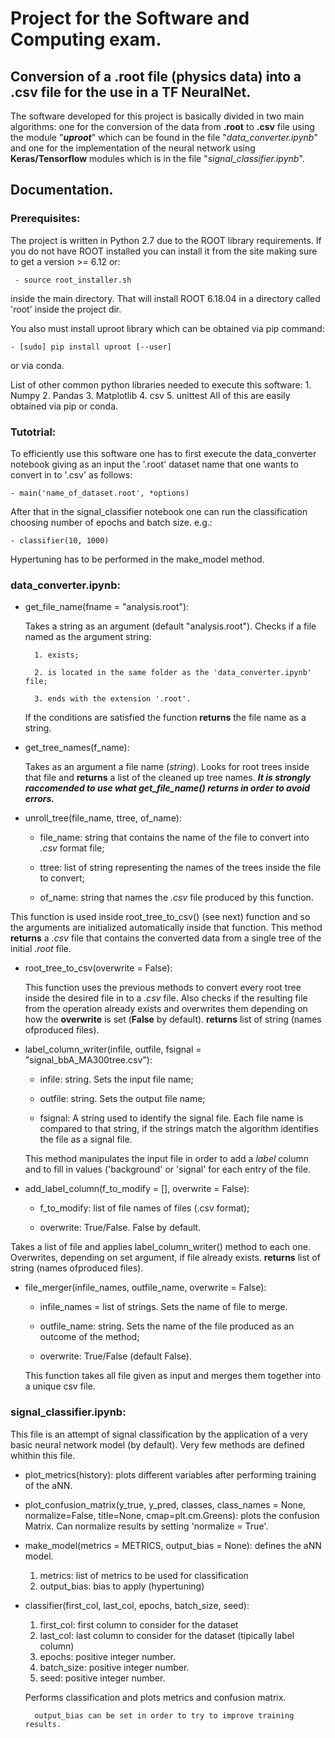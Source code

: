 # Project for the Software and Computing exam.

## Conversion of a .root file (physics data) into a .csv file for the use in a TF NeuralNet.

The software developed for this project is basically divided in two main algorithms: one for the conversion of the data from **.root** to **.csv** file using the module "***uproot***" which can be found in the file "*data_converter.ipynb*" and one for the implementation of the neural network using **Keras/Tensorflow** modules which is in the file "*signal_classifier.ipynb*".

## Documentation.

### Prerequisites:
The project is written in Python 2.7 due to the ROOT library requirements.
If you do not have ROOT installed you can install it from the site making sure to get a version >= 6.12 or:

     - source root_installer.sh

inside the main directory. That will install ROOT 6.18.04 in a directory called 'root' inside the project dir.

You also must install uproot library which can be obtained via pip command:

    - [sudo] pip install uproot [--user]
    
or via conda. 

List of other common python libraries needed to execute this software:
    1. Numpy
    2. Pandas
    3. Matplotlib
    4. csv
    5. unittest
All of this are easily obtained via pip or conda.



### Tutotrial:

To efficiently use this software one has to first execute the data_converter notebook giving as an input the '.root' dataset name that one wants to convert in to '.csv' as follows:

    - main('name_of_dataset.root', *options) 
    
After that in the signal_classifier notebook one can run the classification choosing number of epochs and batch size.
e.g.:
    
    - classifier(10, 1000)
    
Hypertuning has to be performed in the make_model method.

### **data_converter.ipynb**:

- get_file_name(fname = "analysis.root"):

	Takes a string as an argument (default "analysis.root"). Checks if a file named as the argument string:

		1. exists;

		2. is located in the same folder as the 'data_converter.ipynb' file;

		3. ends with the extension '.root'.

	If the conditions are satisfied the function **returns** the file name as a string.

- get_tree_names(f_name): 

	Takes as an argument a file name (*string*). Looks for root trees inside that file and **returns** a list of the cleaned up tree names.
	***It is strongly raccomended to use what _get_file_name()_ returns in order to avoid errors.***

- unroll_tree(file_name, ttree, of_name):

	- file_name: string that contains the name of the file to convert into *.csv* format file;
	
	- ttree: list of string representing the names of the trees inside the file to convert;
	
	- of_name: string that names the *.csv* file produced by this function.
	
This function is used inside root_tree_to_csv() (see next) function and so the arguments are initialized automatically inside that function. 
This method __returns__ a _.csv_ file that contains the converted data from a single tree of the initial _.root_ file.

- root_tree_to_csv(overwrite = False):

	This function uses the previous methods to convert every root tree inside the desired file in to a _.csv_ file.
Also checks if the resulting file from the operation already exists and overwrites them depending on how the __overwrite__ is set (__False__ by default).
**returns** list of string (names ofproduced files).
	

- label_column_writer(infile, outfile, fsignal = "signal_bbA_MA300tree.csv"):

	- infile: string. Sets the input file name;

	- outfile: string. Sets the output file name;

	- fsignal: A string used to identify the signal file. Each file name is compared to that string, if the strings match the algorithm identifies the file as a signal file.

	This method manipulates the input file in order to add a *label* column and to fill in values ('background' or 'signal' for each entry of the file.

- add_label_column(f_to_modify = [], overwrite = False):

	- f_to_modify: list of file names of files (.csv format);
	
	- overwrite: True/False. False by default.

Takes a list of file and applies label_column_writer() method to each one. Overwrites, depending on set argument, if file already exists.
**returns** list of string (names ofproduced files).

- file_merger(infile_names, outfile_name, overwrite = False):
	
	- infile_names = list of strings. Sets the name of file to merge.
	
	- outfile_name: string. Sets the name of the file produced as an outcome of the method;

	- overwrite: True/False (default False).

	This function takes all file given as input and merges them together into a unique csv file.



### **signal_classifier.ipynb**:

This file is an attempt of signal classification by the application of a very basic neural network model (by default).
Very few methods are defined whithin this file.

- plot_metrics(history): plots different variables after performing training of the aNN.

- plot_confusion_matrix(y_true, y_pred, classes,
                          class_names = None,
                          normalize=False,
                          title=None,
                          cmap=plt.cm.Greens): plots the confusion Matrix. Can normalize results by setting 'normalize = True'.

- make_model(metrics = METRICS, output_bias = None): defines the aNN model.
    1. metrics: list of metrics to be used for classification
    2. output_bias: bias to apply (hypertuning)

- classifier(first_col, last_col, epochs, batch_size, seed): 
    1. first_col: first column to consider for the dataset
    2. last_col: last column to consider for the dataset (tipically label column)
    3. epochs: positive integer number.
    4. batch_size: positive integer number. 
    5. seed: positive integer number.
    
    Performs classification and plots metrics and confusion matrix.
                                        

        output_bias can be set in order to try to improve training results.










